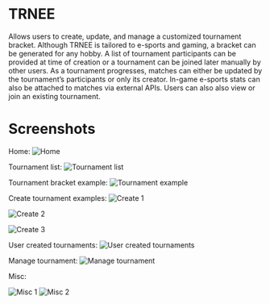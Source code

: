 # TRNEE

Allows users to create, update, and manage a customized tournament bracket. Although TRNEE is tailored to e-sports and gaming, a bracket can be generated for any hobby. A list of tournament participants can be provided at time of creation or a tournament can be joined later manually by other users. As a tournament progresses, matches can either be updated by the tournament’s participants or only its creator. In-game e-sports stats can also be attached to matches via external APIs. Users can also also view or join an existing tournament.

# Screenshots

Home:
![Home](https://i.ibb.co/98jzXnT/Home1.png)

Tournament list:
![Tournament list](https://i.ibb.co/XYRND2P/Tournies1.png)

Tournament bracket example:
![Tournament example](https://i.ibb.co/dLsVjKY/Tourney1.png)

Create tournament examples:
![Create 1](https://i.ibb.co/61yy5p2/Create1.png)

![Create 2](https://i.ibb.co/Hx7wS0t/Create2.png)

![Create 3](https://i.ibb.co/5BCwFRg/Create3.png)

User created tournaments:
![User created tournaments](https://i.ibb.co/0y3mYqf/Account1.png)

Manage tournament:
![Manage tournament](https://i.ibb.co/xhjnDYk/Manage1.png)

Misc:

![Misc 1](https://i.ibb.co/5sVKtZx/Confirm1.png)
![Misc 2](https://i.ibb.co/C865k50/Report1.png)
